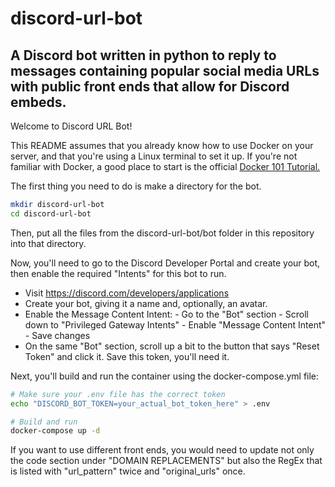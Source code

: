 # discord-url-bot
A Discord bot written in python to reply to messages containing popular social media URLs with public front ends that allow for Discord embeds.
---

Welcome to Discord URL Bot!

This README assumes that you already know how to use Docker on your server, and that you're using a Linux terminal to set it up. If you're not familiar with Docker, a good place to start is the official [Docker 101 Tutorial.](https://www.docker.com/101-tutorial/)

The first thing you need to do is make a directory for the bot.

```bash
mkdir discord-url-bot
cd discord-url-bot
```

Then, put all the files from the discord-url-bot/bot folder in this repository into that directory.

Now, you'll need to go to the Discord Developer Portal and create your bot, then enable the required "Intents" for this bot to run.
- Visit https://discord.com/developers/applications
- Create your bot, giving it a name and, optionally, an avatar.
- Enable the Message Content Intent:
	   - Go to the "Bot" section
	   - Scroll down to "Privileged Gateway Intents"
	   - Enable "Message Content Intent"
	   - Save changes
 - On the same "Bot" section, scroll up a bit to the button that says "Reset Token" and click it. Save this token, you'll need it.

Next, you'll build and run the container using the docker-compose.yml file:

```bash
# Make sure your .env file has the correct token
echo "DISCORD_BOT_TOKEN=your_actual_bot_token_here" > .env

# Build and run
docker-compose up -d
```

If you want to use different front ends, you would need to update not only the code section under "DOMAIN REPLACEMENTS" but also the RegEx that is listed with "url_pattern" twice and "original_urls" once.
